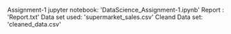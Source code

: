 Assignment-1 jupyter notebook: 'DataScience_Assignment-1.ipynb'
Report : 'Report.txt'
Data set used: 'supermarket_sales.csv'
Cleand Data set: 'cleaned_data.csv'
